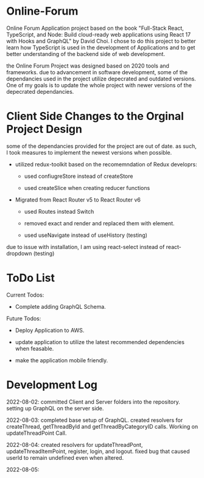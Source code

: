 # Online-Forum
Online Forum Application project based on the book "Full-Stack React, TypeScript, and Node: Build cloud-ready web applications using React 17 with Hooks and GraphQL" by David Choi. I chose to do this project to better learn how TypeScript is used in the development of Applications and to get better understanding of the backend side of web development. 

the Online Forum Project was designed based on 2020 tools and frameworks. due to advancement in software development, some of the dependancies used in the project utilize depecrated and outdated versions. One of my goals is to update the whole project with newer versions of the depecrated dependancies.  

# Client Side Changes to the Orginal Project Design

some of the dependancies provided for the project are out of date. as such, I took measures to implement the newest versions when possible.

  - utilized redux-toolkit based on the recomemndation of Redux developrs:

    - used confiugreStore instead of createStore

    - used createSlice when creating reducer functions

  - Migrated from React Router v5 to React Router v6

    - used Routes instead Switch 

    - removed exact and render and replaced them with element.

    - used useNavigate instead of useHistory (testing)
    
due to issue with installation, I am using react-select instead of react-dropdown (testing)

# ToDo List

Current Todos:

  - Complete adding GraphQL Schema.

Future Todos:

  - Deploy Application to AWS.
  
  - update application to utilize the latest recommended dependencies when feasable.
  
  - make the application mobile friendly.
  
  
# Development Log
2022-08-02: committed Client and Server folders into the repository. setting up GraphQL on the server side.

2022-08-03: completed base setup of GraphQL. created resolvers for createThread, getThreadById and getThreadByCategoryID calls. Working on updateThreadPoint Call.

2022-08-04: created resolvers for updateThreadPont, updateThreadItemPoint, register, login, and logout. fixed bug that caused userId to remain undefined even when altered.

2022-08-05:


